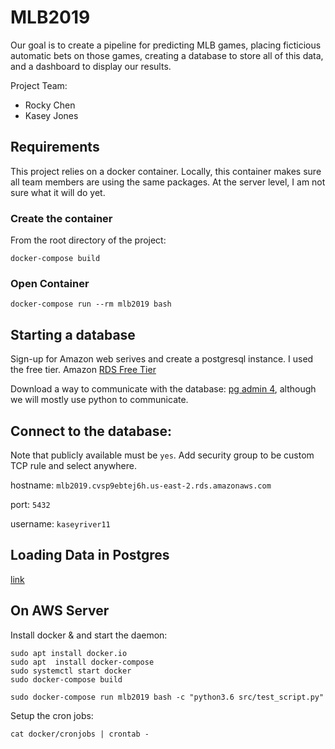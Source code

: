 # MLB2019

Our goal is to create a pipeline for predicting MLB games, placing ficticious automatic bets on those games, creating a database to store all of this data, and a dashboard to display our results. 

Project Team:

* Rocky Chen
* Kasey Jones


## Requirements
This project relies on a docker container. Locally, this container makes sure all team members are using the same packages. At the server level, I am not sure what it will do yet. 

### Create the container

From the root directory of the project:

`docker-compose build`

### Open Container
`docker-compose run --rm mlb2019 bash`

## Starting a database
Sign-up for Amazon web serives and create a postgresql instance. I used the free tier. Amazon [RDS Free Tier](https://us-east-2.console.aws.amazon.com)

Download a way to communicate with the database: [pg admin 4](https://www.pgadmin.org/), although we will mostly use python to communicate. 

## Connect to the database:

Note that publicly available must be `yes`. Add security group to be custom TCP rule and select anywhere. 

hostname: `mlb2019.cvsp9ebtej6h.us-east-2.rds.amazonaws.com`

port: `5432`

username: `kaseyriver11`

## Loading Data in Postgres

[link](https://www.dataquest.io/blog/loading-data-into-postgres/)


## On AWS Server

Install docker & and start the daemon:

```
sudo apt install docker.io
sudo apt  install docker-compose
sudo systemctl start docker
sudo docker-compose build
```

```
sudo docker-compose run mlb2019 bash -c "python3.6 src/test_script.py"
```

Setup the cron jobs:
```
cat docker/cronjobs | crontab -
```


